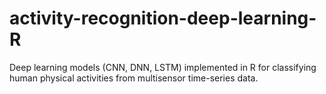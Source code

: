 # activity-recognition-deep-learning-R
Deep learning models (CNN, DNN, LSTM) implemented in R for classifying human physical activities from multisensor time-series data.
